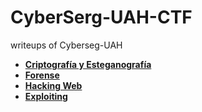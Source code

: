 # CyberSerg-UAH-CTF
writeups of Cyberseg-UAH
- [__Criptografía y Esteganografía__](#criptografia_esteganografia)
- [__Forense__](#forense)
- [__Hacking Web__](#hacking_web)
- [__Exploiting__](#exploiting)
